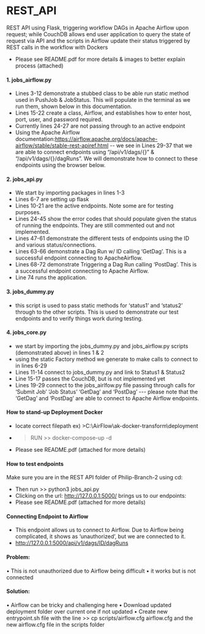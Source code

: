 # REST_API
REST API using Flask, triggering workflow DAGs in Apache Airflow upon request; while CouchDB allows end user application to query the state of request via API and the scripts in Airflow update their status triggered by REST calls in the workflow with Dockers 

- Please see README.pdf for more details & images to better explain process (attached)

#### 1. jobs_airflow.py
- Lines 3-12 demonstrate a stubbed class to be able run static method used in PushJob & JobStatus. This will populate in the terminal as we run them, shown below in this documentation.
- Lines 15-22 create a class, Airflow, and establishes how to enter host, port, user, and password required.
- Currently lines 24-27 are not passing through to an active endpoint
- Using the Apache Airflow documentation:https://airflow.apache.org/docs/apache-airflow/stable/stable-rest-apiref.html -- we see in Lines 29-37 that we are able to connect endpoints using “/api/v1/dags/{}” & “/api/v1/dags/{}/dagRuns”. We will demonstrate how to connect to these endpoints using the browser below. 
#### 2. jobs_api.py
- We start by importing packages in lines 1-3
- Lines 6-7 are setting up flask
- Lines 10-21 are the active endpoints. Note some are for testing purposes.
- Lines 24-45 show the error codes that should populate given the status of running the endpoints. They are still commented out and not implemented.
- Lines 47-61 demonstrate the different tests of endpoints using the ID and various status/connections.
- Lines 63-66 demonstrate a Dag Run w/ ID calling ‘GetDag’. This is a successful endpoint connecting to ApacheAirflow.
- Lines 68-72 demonstrate Triggering a Dag Run calling ‘PostDag’. This is a successful endpoint connecting to Apache Airflow.
- Line 74 runs the application.
#### 3. jobs_dummy.py
- this script is used to pass static methods for ‘status1’ and ‘status2’ through to the other scripts. This is used to demonstrate our test endpoints and to verify things work during testing.
#### 4. jobs_core.py
- we start by importing the jobs_dummy.py and jobs_airflow.py scripts (demonstrated above) in lines 1 & 2
- using the static Factory method we generate to make calls to connect to in lines 6-29
- Lines 11-14 connect to jobs_dummy.py and link to Status1 & Status2
- Line 15-17 passes the CouchDB, but is not implemented yet
- Lines 19-29 connect to the jobs_airlfow.py file passing through calls for ‘Submit Job’ ‘Job Status’ ‘GetDag’ and ‘PostDag’ --- please note that the ‘GetDag’ and ‘PostDag’ are able to connect to Apache Airflow endpoints.
#### How to stand-up Deployment Docker 
- locate correct filepath ex) >C:\AirFlow\ak-docker-transform\deployment 
- > RUN >> docker-compose-up -d
- Please see README.pdf (attached for more details)
#### How to test endpoints
Make sure you are in the REST API folder of Philip-Branch-2 using cd:
- Then run >> python3 jobs_api.py 
- Clicking on the url: http://127.0.0.1:5000/ brings us to our endpoints:
- Please see README.pdf (attached for more details)
#### Connecting Endpoint to Airflow 
- This endpoint allows us to connect to Airflow. Due to Airflow being complicated, it shows as ‘unauthorized’, but we are connected to it.
- http://127.0.0.1:5000/api/v1/dags/ID/dagRuns
#### Problem:
• This is not unauthorized due to Airflow being difficult
• it works but is not connected
#### Solution:
• Airflow can be tricky and challenging here
• Download updated deployment folder over current one if not updated
• Create new entrypoint.sh file with the line >> cp scripts/airflow.cfg airflow.cfg and the
new airflow.cfg file in the scripts folder
